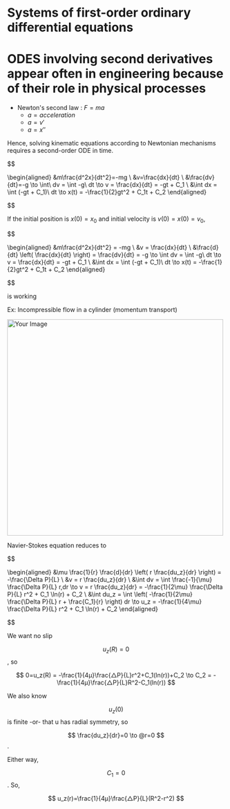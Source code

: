 # Systems of first-order ordinary differential equations
# ODES involving second derivatives appear often in engineering because of their role in physical processes
- Newton's second law : $F=ma$
    - $a = acceleration$
    - $a = v'$
    - $a=x''$

Hence, solving kinematic equations according to Newtonian mechanisms requires a second-order ODE in time.

$$

\begin{aligned}
&m\frac{d^2x}{dt^2}=-mg \\
&v=\frac{dx}{dt} \\
&\frac{dv}{dt}=-g 
\to \int\ dv = \int -g\ dt 
\to v = \frac{dx}{dt} = -gt + C_1 \\
&\int dx = \int (-gt + C_1)\ dt \to x(t) = -\frac{1}{2}gt^2 + C_1t + C_2 
\end{aligned}

$$

If the initial position is $x(0) = x_0$ and initial velocity is $v(0)=x(0)=v_0$,

$$

\begin{aligned}
&m\frac{d^2x}{dt^2} = -mg \\
&v = \frac{dx}{dt} \\
&\frac{d}{dt} \left( \frac{dx}{dt} \right) = \frac{dv}{dt} = -g 
\to \int dv = \int -g\ dt 
\to v = \frac{dx}{dt} = -gt + C_1 \\
&\int dx = \int (-gt + C_1)\ dt 
\to x(t) = -\frac{1}{2}gt^2 + C_1t + C_2 
\end{aligned}

$$

is working

Ex: Incompressible flow in a cylinder (momentum transport)

<img src="https://github.com/user-attachments/assets/cc9937aa-c09f-46ed-a159-edaad1f20dc6" alt="Your Image" width="500"/>



Navier-Stokes equation reduces to

$$

\begin{aligned}
&\mu \frac{1}{r} \frac{d}{dr} \left( r \frac{du_z}{dr} \right) = -\frac{\Delta P}{L} \\
&v = r \frac{du_z}{dr} \\
&\int dv = \int \frac{-1}{\mu} \frac{\Delta P}{L} r\,dr 
\to v = r \frac{du_z}{dr} = -\frac{1}{2\mu} \frac{\Delta P}{L} r^2 + C_1 \ln(r) + C_2 \\
&\int du_z = \int \left( -\frac{1}{2\mu} \frac{\Delta P}{L} r + \frac{C_1}{r} \right) dr 
\to u_z = -\frac{1}{4\mu} \frac{\Delta P}{L} r^2 + C_1 \ln(r) + C_2
\end{aligned}


$$


We want no slip 

$$
u_z(R)= 0
$$,
so 

$$
0=u_z(R) = -\frac{1}{4μ}\frac{△P}{L}r^2+C_1(ln(r))+C_2 \to C_2 = -\frac{1}{4μ}\frac{△P}{L}R^2-C_1(ln(r))
$$

We also know 

$$
u_z(0)
$$ 
is finite -or- that u has radial symmetry, so 

$$
\frac{du_z}{dr}=0  \to @r=0
$$.

Either way,

$$
C_1 = 0
$$. So,

$$
u_z(r)=\frac{1}{4μ}\frac{△P}{L}(R^2-r^2)
$$
